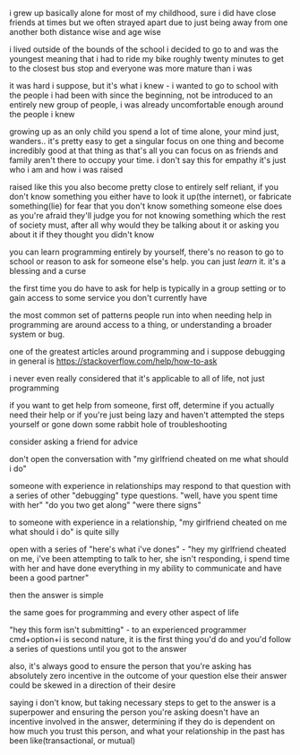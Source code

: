 i grew up basically alone for most of my childhood, sure i did have close friends at times but we often strayed apart due to just being away from one another both distance wise and age wise

i lived outside of the bounds of the school i decided to go to and was the youngest meaning that i had to ride my bike roughly twenty minutes to get to the closest bus stop and everyone was more mature than i was

it was hard i suppose, but it's what i knew - i wanted to go to school with the people i had been with since the beginning, not be introduced to an entirely new group of people, i was already uncomfortable enough around the people i knew

growing up as an only child you spend a lot of time alone, your mind just, wanders.. it's pretty easy to get a singular focus on one thing and become incredibly good at that thing as that's all you can focus on as friends and family aren't there to occupy your time. i don't say this for empathy it's just who i am and how i was raised

raised like this you also become pretty close to entirely self reliant, if you don't know something you either have to look it up(the internet), or fabricate something(lie) for fear that you don't know something someone else does as you're afraid they'll judge you for not knowing something which the rest of society must, after all why would they be talking about it or asking you about it if they thought you didn't know

you can learn programming entirely by yourself, there's no reason to go to school or reason to ask for someone else's help. you can just _learn_ it. it's a blessing and a curse

the first time you do have to ask for help is typically in a group setting or to gain access to some service you don't currently have

the most common set of patterns people run into when needing help in programming are around access to a thing, or understanding a broader system or bug.

one of the greatest articles around programming and i suppose debugging in general is https://stackoverflow.com/help/how-to-ask

i never even really considered that it's applicable to all of life, not just programming

if you want to get help from someone, first off, determine if you actually need their help or if you're just being lazy and haven't attempted the steps yourself or gone down some rabbit hole of troubleshooting

consider asking a friend for advice

don't open the conversation with "my girlfriend cheated on me what should i do"

someone with experience in relationships may respond to that question with a series of other "debugging" type questions. "well, have you spent time with her" "do you two get along" "were there signs"

to someone with experience in a relationship, "my girlfriend cheated on me what should i do" is quite silly

open with a series of "here's what i've dones" - "hey my girlfriend cheated on me, i've been attempting to talk to her, she isn't responding, i spend time with her and have done everything in my ability to communicate and have been a good partner"

then the answer is simple

the same goes for programming and every other aspect of life

"hey this form isn't submitting" - to an experienced programmer cmd+option+i is second nature, it is the first thing you'd do and you'd follow a series of questions until you got to the answer

also, it's always good to ensure the person that you're asking has absolutely zero incentive in the outcome of your question else their answer could be skewed in a direction of their desire

saying i don't know, but taking necessary steps to get to the answer is a superpower and ensuring the person you're asking doesn't have an incentive involved in the answer, determining if they do is dependent on how much you trust this person, and what your relationship in the past has been like(transactional, or mutual)
